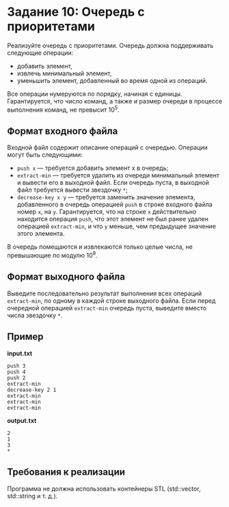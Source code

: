 # Задание 10: Очередь с приоритетами

Реализуйте очередь с приоритетами. Очередь должна поддерживать следующие операции: 
* добавить элемент, 
* извлечь минимальный элемент, 
* уменьшить элемент, добавленный во время одной из операций.

Все операции нумеруются по порядку, начиная с единицы. Гарантируется, что число команд, а также и размер очереди в процессе выполнения команд, не превысит 10<sup>5</sup>.

## Формат входного файла
Входной файл содержит описание операций с очередью. Операции могут быть следующими:
* `push x` — требуется добавить элемент x в очередь;
* `extract-min` — требуется удалить из очереди минимальный элемент и вывести его в выходной файл. Если очередь пуста, в выходной файл требуется вывести звездочку `*`;
* `decrease-key x y` — требуется заменить значение элемента, добавленного в очередь операцией `push` в строке входного файла номер `x`, на `y`. Гарантируется, что на строке `x` действительно находится операция `push`, что этот элемент не был ранее удален операцией `extract-min`, и что `y` меньше, чем предыдущее значение этого элемента.

В очередь помещаются и извлекаются только целые числа, не превышающие по модулю 10<sup>9</sup>.

## Формат выходного файла
Выведите последовательно результат выполнения всех операций `extract-min`, по одному в каждой строке выходного файла. Если перед очередной операцией `extract-min` очередь пуста, выведите вместо числа звездочку `*`.

## Пример
**input.txt**
```
push 3
push 4
push 2
extract-min
decrease-key 2 1
extract-min
extract-min
extract-min
```

**output.txt**
```
2
1
3
*
```

## Требования к реализации
Программа не должна использовать контейнеры STL (std::vector, std::string и т. д.). 
